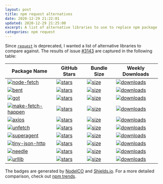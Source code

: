 ```yaml
---
layout: post
title: npm request alternatives
date: 2020-12-29 21:22:01
updated: 2020-12-29 21:25:00
excerpt: A list of alternative libraries to use to replace npm package `request`.
categories: npm request
---
```


Since [`request`](https://www.npmjs.com/package/request) is deprecated, I wanted a list of alternative libraries to compare against. The results of issue [#3143](https://github.com/request/request/issues/3143) are captured in the following table:

| Package Name                   | GitHub Stars       | Bundle Size       | Weekly Downloads       |
| ------------------------------ | ------------------ | ----------------- | ---------------------- |
| [![node-fetch][0a]][0b]        | [![stars][0c]][0d] | [![size][0e]][0f] | [![downloads][0g]][0b] |
| [![bent][1a]][1b]              | [![stars][1c]][1d] | [![size][1e]][1f] | [![downloads][1g]][1b] |
| [![got][2a]][2b]               | [![stars][2c]][2d] | [![size][2e]][2f] | [![downloads][2g]][2b] |
| [![make-fetch-happen][3a]][3b] | [![stars][3c]][3d] | [![size][3e]][3f] | [![downloads][3g]][3b] |
| [![axios][4a]][4b]             | [![stars][4c]][4d] | [![size][4e]][4f] | [![downloads][4g]][4b] |
| [![unfetch][5a]][5b]           | [![stars][5c]][5d] | [![size][5e]][5f] | [![downloads][5g]][5b] |
| [![superagent][6a]][6b]        | [![stars][6c]][6d] | [![size][6e]][6f] | [![downloads][6g]][6b] |
| [![tiny-json-http][7a]][7b]    | [![stars][7c]][7d] | [![size][7e]][7f] | [![downloads][7g]][7b] |
| [![needle][8a]][8b]            | [![stars][8c]][8d] | [![size][8e]][8f] | [![downloads][8g]][8b] |
| [![urllib][9a]][9b]            | [![stars][9c]][9d] | [![size][9e]][9f] | [![downloads][9g]][9b] |

The badges are generated by [NodeICO](https://nodei.co/) and [Shields.io](https://shields.io/). For a more detailed comparison, check out [npm trends](https://www.npmtrends.com/).

<!-- node-fetch -->

[0a]: https://nodei.co/npm/node-fetch.png
[0b]: https://www.npmjs.com/package/node-fetch
[0c]: https://img.shields.io/github/stars/bitinn/node-fetch?style=social
[0d]: https://github.com/node-fetch/node-fetch
[0e]: https://img.shields.io/bundlephobia/min/node-fetch
[0f]: https://bundlephobia.com/result?p=node-fetch
[0g]: https://img.shields.io/npm/dw/node-fetch

<!-- bent -->

[1a]: https://nodei.co/npm/bent.png
[1b]: https://www.npmjs.com/package/bent
[1c]: https://img.shields.io/github/stars/mikeal/bent?style=social
[1d]: https://github.com/mikeal/bent
[1e]: https://img.shields.io/bundlephobia/min/bent
[1f]: https://bundlephobia.com/result?p=bent
[1g]: https://img.shields.io/npm/dw/bent

<!-- got -->

[2a]: https://nodei.co/npm/got.png
[2b]: https://www.npmjs.com/package/got
[2c]: https://img.shields.io/github/stars/sindresorhus/got?style=social
[2d]: https://github.com/sindresorhus/got
[2e]: https://img.shields.io/bundlephobia/min/got
[2f]: https://bundlephobia.com/result?p=got
[2g]: https://img.shields.io/npm/dw/got

<!-- make-fetch-happen -->

[3a]: https://nodei.co/npm/make-fetch-happen.png
[3b]: https://www.npmjs.com/package/make-fetch-happen
[3c]: https://img.shields.io/github/stars/npm/make-fetch-happen?style=social
[3d]: https://github.com/npm/make-fetch-happen
[3e]: https://img.shields.io/bundlephobia/min/make-fetch-happen
[3f]: https://bundlephobia.com/result?p=make-fetch-happen
[3g]: https://img.shields.io/npm/dw/make-fetch-happen

<!-- axios -->

[4a]: https://nodei.co/npm/axios.png
[4b]: https://www.npmjs.com/package/axios
[4c]: https://img.shields.io/github/stars/axios/axios?style=social
[4d]: https://github.com/axios/axios
[4e]: https://img.shields.io/bundlephobia/min/axios
[4f]: https://bundlephobia.com/result?p=axios
[4g]: https://img.shields.io/npm/dw/axios

<!-- unfetch -->

[5a]: https://nodei.co/npm/unfetch.png
[5b]: https://www.npmjs.com/package/unfetch
[5c]: https://img.shields.io/github/stars/developit/unfetch?style=social
[5d]: https://github.com/developit/unfetch
[5e]: https://img.shields.io/bundlephobia/min/unfetch
[5f]: https://bundlephobia.com/result?p=unfetch
[5g]: https://img.shields.io/npm/dw/unfetch

<!-- superagent -->

[6a]: https://nodei.co/npm/superagent.png
[6b]: https://www.npmjs.com/package/superagent
[6c]: https://img.shields.io/github/stars/visionmedia/superagent?style=social
[6d]: https://github.com/visionmedia/superagent
[6e]: https://img.shields.io/bundlephobia/min/superagent
[6f]: https://bundlephobia.com/result?p=superagent
[6g]: https://img.shields.io/npm/dw/superagent

<!-- tiny-json-http -->

[7a]: https://nodei.co/npm/tiny-json-http.png
[7b]: https://www.npmjs.com/package/tiny-json-http
[7c]: https://img.shields.io/github/stars/brianleroux/tiny-json-http?style=social
[7d]: https://github.com/brianleroux/tiny-json-http
[7e]: https://img.shields.io/bundlephobia/min/tiny-json-http
[7f]: https://bundlephobia.com/result?p=tiny-json-http
[7g]: https://img.shields.io/npm/dw/tiny-json-http

<!-- needle -->

[8a]: https://nodei.co/npm/needle.png
[8b]: https://www.npmjs.com/package/needle
[8c]: https://img.shields.io/github/stars/tomas/needle?style=social
[8d]: https://github.com/tomas/needle
[8e]: https://img.shields.io/bundlephobia/min/needle
[8f]: https://bundlephobia.com/result?p=needle
[8g]: https://img.shields.io/npm/dw/needle

<!-- urllib -->

[9a]: https://nodei.co/npm/urllib.png
[9b]: https://www.npmjs.com/package/urllib
[9c]: https://img.shields.io/github/stars/node-modules/urllib?style=social
[9d]: https://github.com/node-modules/urllib
[9e]: https://img.shields.io/bundlephobia/min/urllib
[9f]: https://bundlephobia.com/result?p=urllib
[9g]: https://img.shields.io/npm/dw/urllib
